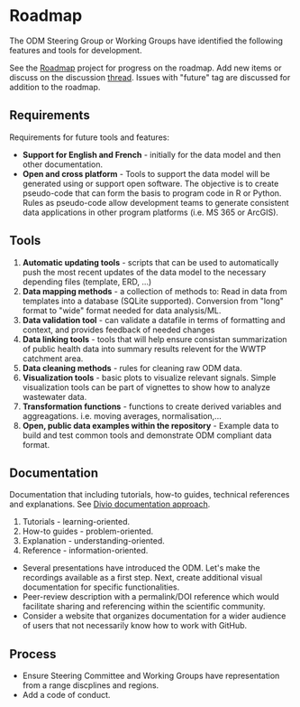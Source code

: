 # Roadmap

The ODM Steering Group or Working Groups have identified the following features and tools for development.

See the [Roadmap](https://github.com/Big-Life-Lab/covid-19-wastewater/projects/3?add_cards_query=is%3Aopen) project for progress on the roadmap. Add new items or discuss on the discussion [thread](https://github.com/Big-Life-Lab/covid-19-wastewater/discussions/108). Issues with "future" tag are discussed for addition to the roadmap.

## Requirements

Requirements for future tools and features:

- **Support for English and French** - initially for the data model and then other documentation.
- **Open and cross platform** - Tools to support the data model will be generated using or support open software. The objective is to create pseudo-code that can form the basis to program code in R or Python. Rules as pseudo-code allow development teams to generate consistent data applications in other program platforms (i.e. MS 365 or ArcGIS).

## Tools

1. **Automatic updating tools** - scripts that can be used to automatically push the most recent updates of the data model to the necessary depending files (template, ERD, ...)
1. **Data mapping methods** - a collection of methods to:
   Read in data from templates into a database (SQLite supported).
   Conversion from "long" format to "wide" format needed for data analysis/ML. 
1. **Data validation tool** - can validate a datafile in terms of formatting and context, and provides feedback of needed changes
1. **Data linking tools** - tools that will help ensure consistan summarization of public health data into summary results relevent for the WWTP catchment area.
1. **Data cleaning methods** - rules for cleaning raw ODM data. 
1. **Visualization tools** - basic plots to visualize relevant signals. Simple visualization tools can be part of vignettes to show how to analyze wastewater data.
1. **Transformation functions** - functions to create derived variables and aggreagations. i.e. moving averages, normalisation,...
1. **Open, public data examples within the repository** - Example data to build
and test common tools and demonstrate ODM compliant data format.


## Documentation

Documentation that including tutorials, how-to guides, technical references and explanations. See [Divio documentation approach](https://documentation.divio.com).

1. Tutorials - learning-oriented.
1. How-to guides - problem-oriented.
1. Explanation - understanding-oriented.
1. Reference - information-oriented.

- Several presentations have introduced the ODM. Let's make the recordings available as a first step. Next, create additional visual documentation for specific functionalities.
- Peer-review description with a permalink/DOI reference which would facilitate sharing and referencing within the scientific community.
- Consider a website that organizes documentation for a wider audience of users that not necessarily know how to work with GitHub. 

## Process

- Ensure Steering Committee and Working Groups have representation from a range discplines and regions.
- Add a code of conduct.
